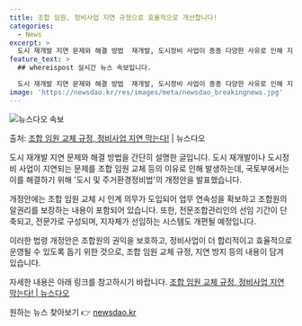 ```yaml
---
title: 조합 임원, 정비사업 지연 규정으로 효율적으로 개선합니다!
categories:
  - News
excerpt: >
  도시 재개발 지연 문제와 해결 방법  재개발, 도시정비 사업이 종종 다양한 사유로 인해 지연되는 문제를 안고…
feature_text: >
  ## whereispost 실시간 뉴스 속보입니다.

  도시 재개발 지연 문제와 해결 방법  재개발, 도시정비 사업이 종종 다양한 사유로 인해 지연되는 문제를 안고…
image: 'https://newsdao.kr/res/images/meta/newsdao_breakingnews.jpg'
---
```


![뉴스다오 속보](https://newsdao.kr/res/images/meta/newsdao_breakingnews.jpg)

<p>출처: <a href="https://newsdao.kr/4226" rel="dofollow">조합 임원 교체 규정, 정비사업 지연 막는다!</a> | 뉴스다오</p>

도시 재개발 지연 문제와 해결 방법을 간단히 설명한 글입니다. 도시 재개발이나 도시정비 사업이 지연되는 문제를 조합 임원 교체 등의 이유로 인해 발생하는데, 국토부에서는 이를 해결하기 위해 '도시 및 주거환경정비법'의 개정안을 발표했습니다.

개정안에는 조합 임원 교체 시 인계 의무가 도입되어 업무 연속성을 확보하고 조합원의 알권리를 보장하는 내용이 포함되어 있습니다. 또한, 전문조합관리인의 선임 기간이 단축되고, 전문가로 구성되며, 지자체가 선임하는 시스템도 개편될 예정입니다.

이러한 법령 개정안은 조합원의 권익을 보호하고, 정비사업이 더 합리적이고 효율적으로 운영될 수 있도록 돕기 위한 것으로, 조합 임원 교체 규정, 지연 방지 등의 내용이 담겨 있습니다.

자세한 내용은 아래 링크를 참고하시기 바랍니다. [조합 임원 교체 규정, 정비사업 지연 막는다! | 뉴스다오](https://newsdao.kr/4226) 

원하는 뉴스 찾아보기 👉 <a href="https://newsdao.kr" rel="dofollow">newsdao.kr</a>


